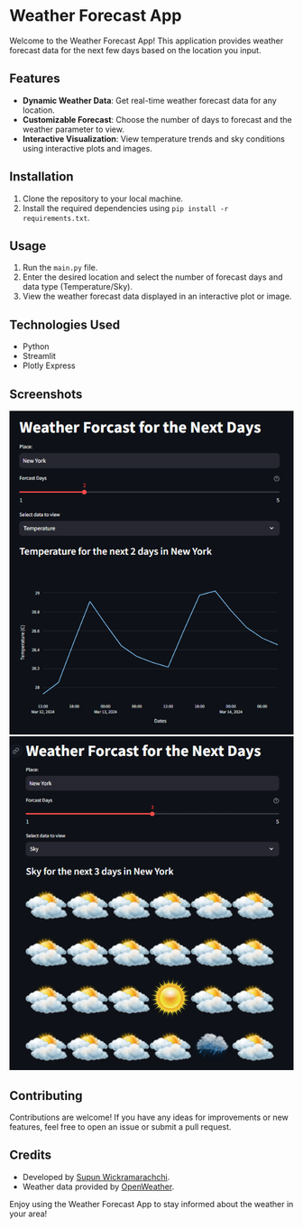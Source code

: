 # Weather Forecast App

Welcome to the Weather Forecast App! This application provides weather forecast data for the next few days based on the location you input.

## Features
- **Dynamic Weather Data**: Get real-time weather forecast data for any location.
- **Customizable Forecast**: Choose the number of days to forecast and the weather parameter to view.
- **Interactive Visualization**: View temperature trends and sky conditions using interactive plots and images.

## Installation
1. Clone the repository to your local machine.
2. Install the required dependencies using `pip install -r requirements.txt`.

## Usage
1. Run the `main.py` file.
2. Enter the desired location and select the number of forecast days and data type (Temperature/Sky).
3. View the weather forecast data displayed in an interactive plot or image.

## Technologies Used
- Python
- Streamlit
- Plotly Express

## Screenshots
![Weather Forecast App Screenshot Temperature](screenshots/weather_forecast_app_1.png)
![Weather Forecast App Screenshot Sky](screenshots/weather_forecast_app_2.png)

## Contributing
Contributions are welcome! If you have any ideas for improvements or new features, feel free to open an issue or submit a pull request.

## Credits
- Developed by [Supun Wickramarachchi](https://github.com/supunwickramarachchi).
- Weather data provided by [OpenWeather](https://openweathermap.org/).

Enjoy using the Weather Forecast App to stay informed about the weather in your area!
